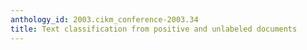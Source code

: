```yaml
---
anthology_id: 2003.cikm_conference-2003.34
title: Text classification from positive and unlabeled documents
---
```

